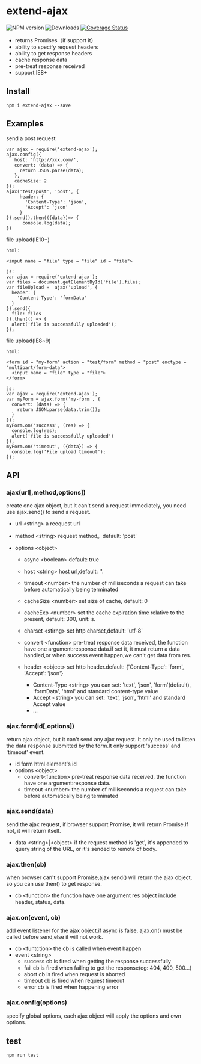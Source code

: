 # extend-ajax

![NPM version](https://badge.fury.io/js/extend-ajax.svg)
![Downloads](http://img.shields.io/npm/dm/extend-ajax.svg?style=flat)
[![Coverage Status](https://coveralls.io/repos/github/YuChenLi923/extend-ajax/badge.svg?branch=master)](https://coveralls.io/github/YuChenLi923/extend-ajax?branch=master)
- returns Promises（if support it）
- ability to specify request headers
- ability to get response headers
- cache response data
- pre-treat response received
- support IE8+

## Install

```
npm i extend-ajax --save
```

## Examples

send a post request

```
var ajax = require('extend-ajax');
ajax.config({
   host: 'http://xxx.com/',
   convert: (data) => {
     return JSON.parse(data);
   },
   cacheSize: 2
});
ajax('test/post', 'post', {
     header: {
       'Content-Type': 'json',
       'Accept': 'json'
     }
}).send().then(({data})=> {
      console.log(data);
})
```

file upload(IE10+)
```
html:

<input name = "file" type = "file" id = "file">

js:
var ajax = require('extend-ajax');
var files = document.getElementById('file').files;
var fileUpload =  ajax('upload', {
  header: {
    'Content-Type': 'formData'
  }
}).send({
  file: files
}).then(() => {
  alert('file is successfully uploaded');
});

```

file upload(IE8~9)
```
html:

<form id = "my-form" action = "test/form" method = "post" enctype = "multipart/form-data">
  <input name = "file" type = "file">
</form>

js:
var ajax = require('extend-ajax');
var myForm = ajax.form('my-form', {
  convert: (data) => {
    return JSON.parse(data.trim());
  }
});
myForm.on('success', (res) => {
  console.log(res);
  alert('file is successfully uploaded')
});
myForm.on('timeout', ({data}) => {
  console.log('File upload timeout');
});

```


## API

### ajax(url[,method,options])

create one ajax object, but it can't send a request immediately, you need use ajax.send() to send a request.

- url \<string> a reequest url

- method \<string> request method。default: 'post'

- options \<object>

  - async \<boolean> default: true

  - host \<string> host url,default: ''.
  - timeout \<number> the number of milliseconds a request can take before automatically being terminated
  - cacheSize \<number> set size of cache, default: 0
  - cacheExp \<number> set the cache expiration time relative to the present, default: 300, unit: s.
  - charset \<stirng> set http charset,default: 'utf-8'
  - convert \<function>  pre-treat response data received, the function have one argument:response data.if set it, it must return a data handled,or when success event happen,we can't get data from res.
  - header \<object> set http header.default: {'Content-Type': 'form', 'Accept': 'json'}
    - Content-Type \<string> you can set: 'text', 'json', 'form'(default), 'formData', 'html' and standard content-type value
    - Accept \<string> you can set: 'text', 'json', 'html' and standard Accept value
    - ...

### ajax.form(id[,options])

return ajax object, but it can't send any ajax request. It only be used to listen the data response submitted by the form.It only support 'success' and 'timeout' event.

- id form html element's id
- options  \<object>
  - convert\<function>  pre-treat response data received, the function have one argument:response data.
  - timeout  \<number> the number of milliseconds a request can take before automatically being terminated

### ajax.send(data)

send the ajax request, if browser support Promise, it will return Promise.If not, it will return itself.

- data \<string>|\<object>  if the request method is 'get', it's appended to query string of the URL, or it's sended to remote of body.

### ajax.then(cb)

when browser can't support Promise,ajax.send() will return the ajax object, so you can use then() to get response.

- cb \<function> the function have one argument res object include header, status, data.

### ajax.on(event, cb)

add event listener for the ajax object.if async is false, ajax.on() must be called before send,else it will not work.
- cb \<funtction>  the cb is called when event happen
- event \<string>
  - success  cb is fired when getting the response successfully
  - fail  cb is fired when  failing to get the response(eg: 404, 400, 500...)
  - abort  cb is fired when request is aborted
  - timeout  cb is fired when request timeout
  - error  cb is fired when happening error

### ajax.config(options)

specify global options, each ajax object will apply the options and own options.

## test

```
npm run test
```

